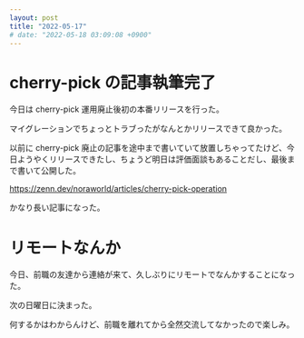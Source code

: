 ```yaml
---
layout: post
title: "2022-05-17"
# date: "2022-05-18 03:09:08 +0900"
---
```


# cherry-pick の記事執筆完了
今日は cherry-pick 運用廃止後初の本番リリースを行った。

マイグレーションでちょっとトラブったがなんとかリリースできて良かった。

以前に cherry-pick 廃止の記事を途中まで書いていて放置しちゃってたけど、今日ようやくリリースできたし、ちょうど明日は評価面談もあることだし、最後まで書いて公開した。

https://zenn.dev/noraworld/articles/cherry-pick-operation

かなり長い記事になった。





# リモートなんか
今日、前職の友達から連絡が来て、久しぶりにリモートでなんかすることになった。

次の日曜日に決まった。

何するかはわからんけど、前職を離れてから全然交流してなかったので楽しみ。



